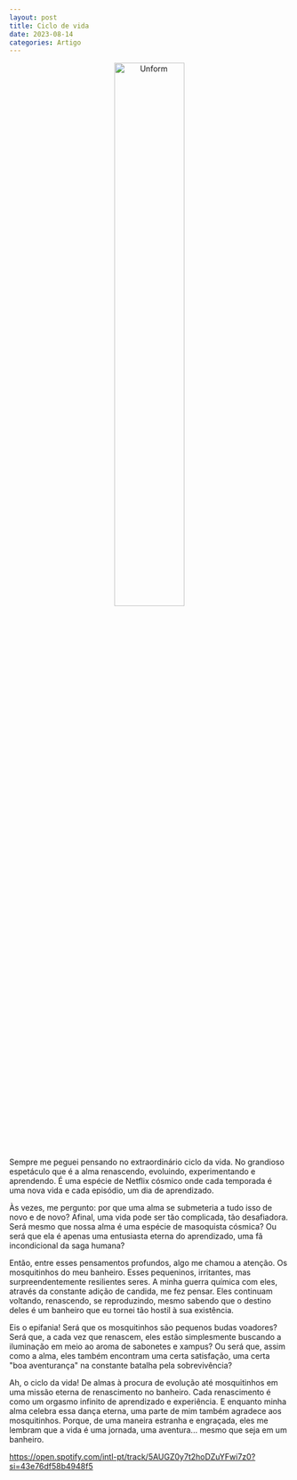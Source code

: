 ```yaml
---
layout: post
title: Ciclo de vida
date: 2023-08-14
categories: Artigo
---
```


<p align="center">
<img src="{{ site.baseurl }}/images/2023-08-14-Ciclo-de-vida.png" height="50%" width="50%" alt="Unform" />
</p>

Sempre me peguei pensando no extraordinário ciclo da vida. No grandioso espetáculo que é a alma renascendo, evoluindo, experimentando e aprendendo. É uma espécie de Netflix cósmico onde cada temporada é uma nova vida e cada episódio, um dia de aprendizado. 

Às vezes, me pergunto: por que uma alma se submeteria a tudo isso de novo e de novo? Afinal, uma vida pode ser tão complicada, tão desafiadora. Será mesmo que nossa alma é uma espécie de masoquista cósmica? Ou será que ela é apenas uma entusiasta eterna do aprendizado, uma fã incondicional da saga humana?

Então, entre esses pensamentos profundos, algo me chamou a atenção. Os mosquitinhos do meu banheiro. Esses pequeninos, irritantes, mas surpreendentemente resilientes seres. A minha guerra química com eles, através da constante adição de candida, me fez pensar. Eles continuam voltando, renascendo, se reproduzindo, mesmo sabendo que o destino deles é um banheiro que eu tornei tão hostil à sua existência. 

Eis o epifania! Será que os mosquitinhos são pequenos budas voadores? Será que, a cada vez que renascem, eles estão simplesmente buscando a iluminação em meio ao aroma de sabonetes e xampus? Ou será que, assim como a alma, eles também encontram uma certa satisfação, uma certa "boa aventurança" na constante batalha pela sobrevivência?

Ah, o ciclo da vida! De almas à procura de evolução até mosquitinhos em uma missão eterna de renascimento no banheiro. Cada renascimento é como um orgasmo infinito de aprendizado e experiência. E enquanto minha alma celebra essa dança eterna, uma parte de mim também agradece aos mosquitinhos. Porque, de uma maneira estranha e engraçada, eles me lembram que a vida é uma jornada, uma aventura... mesmo que seja em um banheiro.

https://open.spotify.com/intl-pt/track/5AUGZ0y7t2hoDZuYFwi7z0?si=43e76df58b4948f5